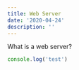 ```yaml
---
title: Web Server
date: '2020-04-24'
description: ''
---
```


What is a web server?

```js
console.log('test')
```
